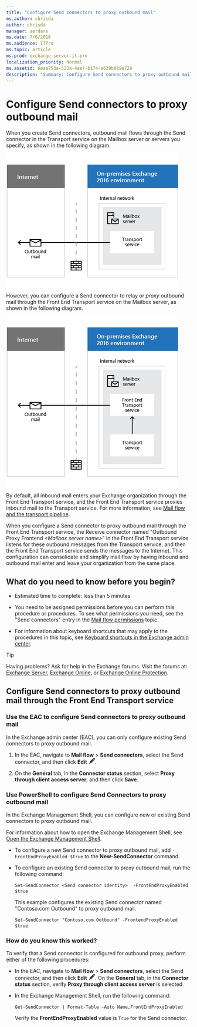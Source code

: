 ```yaml
---
title: "Configure Send connectors to proxy outbound mail"
ms.author: chrisda
author: chrisda
manager: serdars
ms.date: 7/6/2018
ms.audience: ITPro
ms.topic: article
ms.prod: exchange-server-it-pro
localization_priority: Normal
ms.assetid: 6eaa753a-523a-4ae7-b174-a639b819e729
description: "Summary: Configure Send connectors to proxy outbound mail through the Front End Transport service."
---
```


# Configure Send connectors to proxy outbound mail

When you create Send connectors, outbound mail flows through the Send connector in the Transport service on the Mailbox server or servers you specify, as shown in the following diagram.
  
![Send connector created with default configuration](../../media/c43075b4-7254-417a-9a61-d735f4abac4f.png)
  
However, you can configure a Send connector to relay or *proxy* outbound mail through the Front End Transport service on the Mailbox server, as shown in the following diagram.
  
![Send connector configured for outbound proxy](../../media/4180d15b-1ee8-40dd-ad7d-8d381c51e8eb.png)
  
By default, all inbound mail enters your Exchange organization through the Front End Transport service, and the Front End Transport service proxies inbound mail to the Transport service. For more information, see [Mail flow and the transport pipeline](../../mail-flow/mail-flow.md).
  
When you configure a Send connector to proxy outbound mail through the Front End Transport service, the Receive connector named "Outbound Proxy Frontend _\<Mailbox server name\>_" in the Front End Transport service listens for these outbound messages from the Transport service, and then the Front End Transport service sends the messages to the Internet. This configuration can consolidate and simplify mail flow by having inbound and outbound mail enter and leave your organization from the same place.
  
## What do you need to know before you begin?

- Estimated time to complete: less than 5 minutes
    
- You need to be assigned permissions before you can perform this procedure or procedures. To see what permissions you need, see the "Send connectors" entry in the [Mail flow permissions](../../permissions/feature-permissions/mail-flow-permissions.md) topic.
    
- For information about keyboard shortcuts that may apply to the procedures in this topic, see [Keyboard shortcuts in the Exchange admin center](../../about-documentation/exchange-admin-center-keyboard-shortcuts.md).
    
> [!TIP]
> Having problems? Ask for help in the Exchange forums. Visit the forums at: [Exchange Server](https://go.microsoft.com/fwlink/p/?linkId=60612), [Exchange Online](https://go.microsoft.com/fwlink/p/?linkId=267542), or [Exchange Online Protection](https://go.microsoft.com/fwlink/p/?linkId=285351).
  
## Configure Send connectors to proxy outbound mail through the Front End Transport service

### Use the EAC to configure Send connectors to proxy outbound mail

In the Exchange admin center (EAC), you can only configure existing Send connectors to proxy outbound mail.
  
1. In the EAC, navigate to **Mail flow** \> **Send connectors**, select the Send connector, and then click **Edit** ![Edit icon](../../media/ITPro_EAC_EditIcon.png).
    
2. On the **General** tab, in the **Connector status** section, select **Proxy through client access server**, and then click **Save**.
    
### Use PowerShell to configure Send Connectors to proxy outbound mail

In the Exchange Management Shell, you can configure new or existing Send connectors to proxy outbound mail.
  
For information about how to open the Exchange Management Shell, see [Open the Exchange Management Shell](http://technet.microsoft.com/library/63976059-25f8-4b4f-b597-633e78b803c0.aspx).
  
- To configure a new Send connector to proxy outbound mail, add `-FrontEndProxyEnabled $true` to the **New-SendConnector** command.
    
- To configure an existing Send connector to proxy outbound mail, run the following command:
    
  ```
  Set-SendConnector <Send connector identity>  -FrontEndProxyEnabled $true
  ```

    This example configures the existing Send connector named "Contoso.com Outbound" to proxy outbound mail.
    
  ```
  Set-SendConnector "Contoso.com Outbound" -FrontendProxyEnabled $true
  ```

### How do you know this worked?

To verify that a Send connector is configured for outbound proxy, perform either of the following procedures:
  
- In the EAC, navigate to **Mail flow** \> **Send connectors**, select the Send connector, and then click **Edit** ![Edit icon](../../media/ITPro_EAC_EditIcon.png). On the **General** tab, in the **Connector status** section, verify **Proxy through client access server** is selected.
    
- In the Exchange Management Shell, run the following command:
    
  ```
  Get-SendConnector | Format-Table -Auto Name,FrontEndProxyEnabled
  ```

    Verify the **FrontEndProxyEnabled** value is `True` for the Send connector.
    

